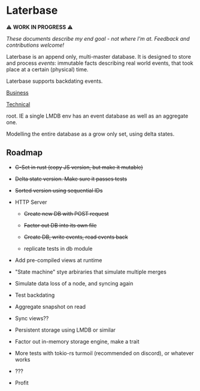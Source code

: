 # Laterbase

⚠️ **WORK IN PROGRESS** ⚠️

*These documents describe my end goal - not where I'm at. Feedback and contributions welcome!*

Laterbase is an append only, multi-master database. It is designed to store and process *events*: immutable facts describing real world events, that took place at a certain (physical) time.

Laterbase supports backdating events.

[Business](business.md)

[Technical](technical.md)

 root. IE a single LMDB env has an event database as well as an aggregate one.

Modelling the entire database as a grow only set, using delta states.





## Roadmap

- ~~G-Set in rust (copy JS version, but make it mutable)~~

- ~~Delta state version. Make sure it passes tests~~

- ~~Sorted version using sequential IDs~~

- HTTP Server
  
  - ~~Create new DB with POST request~~
  
  - ~~Factor out DB into its own file~~
  
  - ~~Create DB, write events, read events back~~
  
  - replicate tests in db module

- Add pre-compiled views at runtime

- "State machine" stye arbiraries that simulate multiple merges

- Simulate data loss of a node, and syncing again

- Test backdating

- Aggregate snapshot on read

- Sync views??

- Persistent storage using LMDB or similar

- Factor out in-memory storage engine, make a trait

- More tests with tokio-rs turmoil (recommended on discord), or whatever works

- ???

- Profit
